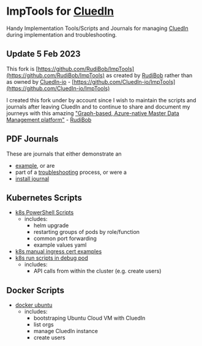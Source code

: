 # ImpTools for [CluedIn](https://www.cluedin.com/)
Handy Implementation Tools/Scripts and Journals for managing [CluedIn](https://www.cluedin.com/) during implementation and troubleshooting.

## Update 5 Feb 2023
This fork is [https://github.com/RudiBob/ImpTools](https://github.com/RudiBob/ImpTools) as created by [RudiBob](https://github.com/RudiBob) rather than as owned by [CluedIn-io](https://github.com/CluedIn-io) - [https://github.com/CluedIn-io/ImpTools](https://github.com/CluedIn-io/ImpTools)

I created this fork under by account since I wish to maintain the scripts and journals after leaving CluedIn and to continue to share and document my journeys with this amazing ["Graph-based, Azure-native Master Data Management platform"](https://www.cluedin.com/) - [RudiBob](https://github.com/RudiBob)

## PDF Journals
These are journals that either demonstrate an
- [example](examples/), or are
- part of a [troubleshooting](troubleshooting/)
process, or were a
- [install journal](install-journal/)

## Kubernetes Scripts
- [k8s PowerShell Scripts](k8s/pwsh/)
  - includes:
    - helm upgrade
    - restarting groups of pods by role/function
    - common port forwarding
    - example values yaml
- [k8s manual ingress cert examples](k8s/pwsh/ingress-certificates/)
- [k8s run scripts in debug pod](k8s/alpine/)
  - includes:
    - API calls from within the cluster (e.g. create users)

## Docker Scripts
- [docker ubuntu](docker/ubuntu/)
  - includes:
    - bootstraping Ubuntu Cloud VM with CluedIn
    - list orgs
    - manage CluedIn instance
    - create users
